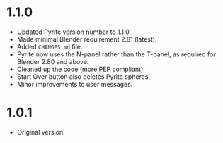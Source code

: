 1.1.0
=====

* Updated Pyrite version number to 1.1.0.
* Made minimal Blender requirement 2.81 (latest).
* Added `CHANGES.md` file.
* Pyrite now uses the N-panel rather than the T-panel, as required for Blender
  2.80 and above.
* Cleaned up the code (more PEP compliant).
* Start Over button also deletes Pyrite spheres.
* Minor improvements to user messages.

1.0.1
=====

* Original version.
